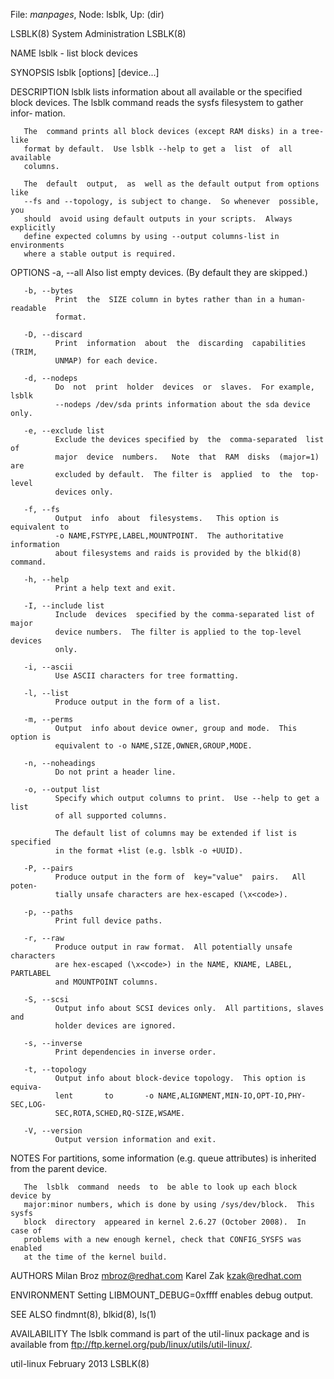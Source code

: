 File: *manpages*,  Node: lsblk,  Up: (dir)

LSBLK(8)                     System Administration                    LSBLK(8)



NAME
       lsblk - list block devices

SYNOPSIS
       lsblk [options] [device...]

DESCRIPTION
       lsblk  lists  information  about  all  available or the specified block
       devices.  The lsblk command reads the sysfs filesystem to gather infor‐
       mation.

       The  command prints all block devices (except RAM disks) in a tree-like
       format by default.  Use lsblk --help to get a  list  of  all  available
       columns.

       The  default  output,  as  well as the default output from options like
       --fs and --topology, is subject to change.  So whenever  possible,  you
       should  avoid using default outputs in your scripts.  Always explicitly
       define expected columns by using --output columns-list in  environments
       where a stable output is required.

OPTIONS
       -a, --all
              Also list empty devices.  (By default they are skipped.)

       -b, --bytes
              Print  the  SIZE column in bytes rather than in a human-readable
              format.

       -D, --discard
              Print  information  about  the  discarding  capabilities  (TRIM,
              UNMAP) for each device.

       -d, --nodeps
              Do  not  print  holder  devices  or  slaves.  For example, lsblk
              --nodeps /dev/sda prints information about the sda device only.

       -e, --exclude list
              Exclude the devices specified by  the  comma-separated  list  of
              major  device  numbers.   Note  that  RAM  disks  (major=1)  are
              excluded by default.  The filter is  applied  to  the  top-level
              devices only.

       -f, --fs
              Output  info  about  filesystems.   This option is equivalent to
              -o NAME,FSTYPE,LABEL,MOUNTPOINT.  The authoritative  information
              about filesystems and raids is provided by the blkid(8) command.

       -h, --help
              Print a help text and exit.

       -I, --include list
              Include  devices  specified by the comma-separated list of major
              device numbers.  The filter is applied to the top-level  devices
              only.

       -i, --ascii
              Use ASCII characters for tree formatting.

       -l, --list
              Produce output in the form of a list.

       -m, --perms
              Output  info about device owner, group and mode.  This option is
              equivalent to -o NAME,SIZE,OWNER,GROUP,MODE.

       -n, --noheadings
              Do not print a header line.

       -o, --output list
              Specify which output columns to print.  Use --help to get a list
              of all supported columns.

              The default list of columns may be extended if list is specified
              in the format +list (e.g. lsblk -o +UUID).

       -P, --pairs
              Produce output in the form of  key="value"  pairs.   All  poten‐
              tially unsafe characters are hex-escaped (\x<code>).

       -p, --paths
              Print full device paths.

       -r, --raw
              Produce output in raw format.  All potentially unsafe characters
              are hex-escaped (\x<code>) in the NAME, KNAME, LABEL,  PARTLABEL
              and MOUNTPOINT columns.

       -S, --scsi
              Output info about SCSI devices only.  All partitions, slaves and
              holder devices are ignored.

       -s, --inverse
              Print dependencies in inverse order.

       -t, --topology
              Output info about block-device topology.  This option is equiva‐
              lent       to       -o NAME,ALIGNMENT,MIN-IO,OPT-IO,PHY-SEC,LOG-
              SEC,ROTA,SCHED,RQ-SIZE,WSAME.

       -V, --version
              Output version information and exit.

NOTES
       For partitions, some information (e.g. queue attributes)  is  inherited
       from the parent device.

       The  lsblk  command  needs  to  be able to look up each block device by
       major:minor numbers, which is done by using /sys/dev/block.  This sysfs
       block  directory  appeared in kernel 2.6.27 (October 2008).  In case of
       problems with a new enough kernel, check that CONFIG_SYSFS was  enabled
       at the time of the kernel build.

AUTHORS
       Milan Broz <mbroz@redhat.com>
       Karel Zak <kzak@redhat.com>

ENVIRONMENT
       Setting LIBMOUNT_DEBUG=0xffff enables debug output.

SEE ALSO
       findmnt(8), blkid(8), ls(1)

AVAILABILITY
       The  lsblk  command  is part of the util-linux package and is available
       from ftp://ftp.kernel.org/pub/linux/utils/util-linux/.



util-linux                       February 2013                        LSBLK(8)
